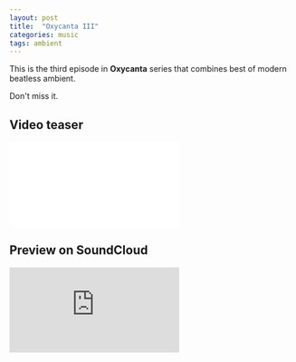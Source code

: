 ```yaml
---
layout: post
title:  "Oxycanta III"
categories: music
tags: ambient
---
```


This is the third episode in **Oxycanta** series that combines best of modern beatless ambient.

Don't miss it.

## Video teaser
<iframe class="youtube" src="//www.youtube.com/embed/lpOHC-713V0?rel=0" frameborder="0" allowfullscreen></iframe>

## Preview on SoundCloud
<iframe class="soundcloud" scrolling="no" frameborder="no" src="https://w.soundcloud.com/player/?url=http%3A%2F%2Fapi.soundcloud.com%2Fplaylists%2F10293375&amp;color=3a2a39&amp;auto_play=false&amp;show_artwork=true"></iframe>
